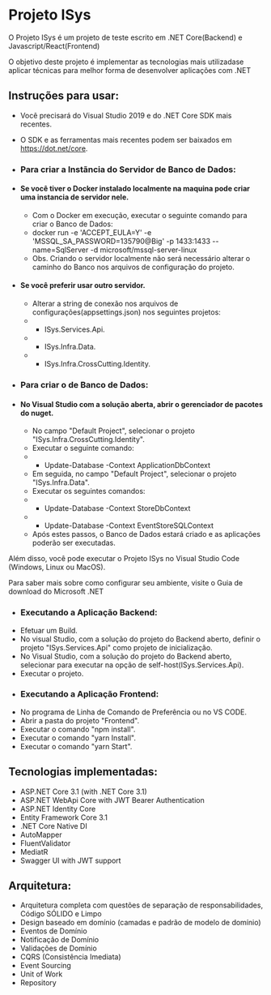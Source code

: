 Projeto ISys
=====================
O Projeto ISys é um projeto de teste escrito em .NET Core(Backend) e Javascript/React(Frontend)

O objetivo deste projeto é implementar as tecnologias mais utilizadase aplicar técnicas para melhor forma de desenvolver aplicações com .NET


## Instruções para usar:
 - Você precisará do Visual Studio 2019 e do .NET Core SDK mais recentes.
 - O SDK e as ferramentas mais recentes podem ser baixados em https://dot.net/core.
- ### Para criar a Instãncia do Servidor de Banco de Dados:
 - #### Se você tiver o Docker instalado localmente na maquina pode criar uma instancia de servidor nele.
    * Com o Docker em execução, executar o seguinte comando para criar o Banco de Dados:
    * docker run -e 'ACCEPT_EULA=Y' -e 'MSSQL_SA_PASSWORD=135790@Big' -p 1433:1433 --name=SqlServer -d microsoft/mssql-server-linux
     * Obs. Criando o servidor localmente não será necessário alterar o caminho do Banco nos arquivos de configuração do projeto.
 - #### Se você preferir usar outro servidor.
    * Alterar a string de conexão nos arquivos de configurações(appsettings.json) nos seguintes projetos:
     - * ISys.Services.Api.
     - * ISys.Infra.Data.
     - * ISys.Infra.CrossCutting.Identity.
     
- ### Para criar o de Banco de Dados:
 - #### No Visual Studio com a solução aberta, abrir o gerenciador de pacotes do nuget.
    * No campo "Default Project", selecionar o projeto "ISys.Infra.CrossCutting.Identity".
    * Executar o seguinte comando:
     - * Update-Database -Context ApplicationDbContext
    * Em seguida, no campo "Default Project", selecionar o projeto "ISys.Infra.Data".
    * Executar os seguintes comandos:
     - * Update-Database -Context StoreDbContext
     - * Update-Database -Context EventStoreSQLContext
    * Após estes passos, o Banco de Dados estará criado e as aplicações poderão ser executadas.

Além disso, você pode executar o Projeto ISys no Visual Studio Code (Windows, Linux ou MacOS).

Para saber mais sobre como configurar seu ambiente, visite o Guia de download do Microsoft .NET

- ### Executando a Aplicação Backend:
 - Efetuar um Build.
 - No visual Studio, com a solução do projeto do Backend aberto, definir o projeto "ISys.Services.Api" como projeto de inicialização.
 - No Visual Studio, com a solução do projeto do Backend aberto, selecionar para executar na opção de self-host(ISys.Services.Api).
 - Executar o projeto.
- ### Executando a Aplicação Frontend:
 - No programa de Linha de Comando de Preferência ou no VS CODE.
 - Abrir a pasta do projeto "Frontend".
 - Executar o comando "npm install".
 - Executar o comando "yarn Install".
 - Executar o comando "yarn Start".

## Tecnologias implementadas:

- ASP.NET Core 3.1 (with .NET Core 3.1)
- ASP.NET WebApi Core with JWT Bearer Authentication
- ASP.NET Identity Core
- Entity Framework Core 3.1
- .NET Core Native DI
- AutoMapper
- FluentValidator
- MediatR
- Swagger UI with JWT support

## Arquitetura:

- Arquitetura completa com questões de separação de responsabilidades, Código SÓLIDO e Limpo
- Design baseado em domínio (camadas e padrão de modelo de domínio)
- Eventos de Domínio
- Notificação de Domínio
- Validações de Domínio
- CQRS (Consistência Imediata)
- Event Sourcing
- Unit of Work
- Repository

